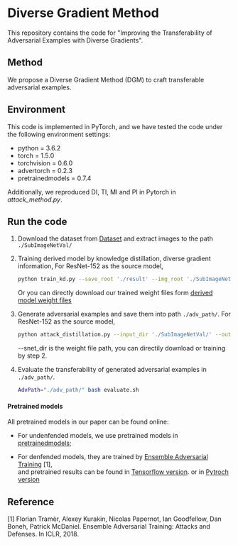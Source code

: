 # Diverse Gradient Method
 
This repository contains the code for "Improving the Transferability of Adversarial Examples with Diverse Gradients".

## Method

We propose a Diverse Gradient Method (DGM) to craft transferable adversarial examples.
## Environment

This code is implemented in PyTorch, and we have tested the code under the following environment settings:

- python = 3.6.2
- torch = 1.5.0
- torchvision = 0.6.0
- advertorch = 0.2.3
- pretrainedmodels = 0.7.4

Additionally, we reproduced DI, TI, MI and PI in Pytorch in *attack_method.py*.
## Run the code

1. Download the dataset from [Dataset](https://drive.google.com/file/d/1PqpPTCIvzRRfbOhiGgQP72MXo43cw8nr/view?usp=sharing) and extract images to the path `./SubImageNetVal/`  


2. Training derived model by knowledge distillation, diverse gradient information, For ResNet-152 as the source model,
    ```bash
    python train_kd.py --save_root './result' --img_root './SubImageNetVal/' --T 20 --note 'T20_resnet152' --arch 'resnet152' 
    ```
   Or you can directly download our trained weight files form [derived model weight files](https://drive.google.com/file/d/1hHYUwQw9POYczCRLXURyNtcXT4qrac2u/view?usp=sharing)  

    
3. Generate adversarial examples and save them into path `./adv_path/`. For ResNet-152 as the source model,
    ```bash
    python attack_distillation.py --input_dir './SubImageNetVal/' --output_dir './adv_path/' --attack_method 'pgd' --ensemble 1 --snet_dir './result/T20_resnet152/checkpoint.pth.tar'
    ```
   --snet_dir is the weight file path, you can directily download or training by step 2.  


4. Evaluate the transferability of generated adversarial examples in `./adv_path/`. 
    ```bash
    AdvPath="./adv_path/" bash evaluate.sh
    ```


#### Pretrained models

All pretrained models in our paper can be found online:

- For undenfended models, we use pretrained models in [pretrainedmodels](https://github.com/Cadene/pretrained-models.pytorch);

- For denfended models, they are trained by [Ensemble Adversarial Training](https://arxiv.org/abs/1705.07204) [1],   
  and pretrained results can be found in [Tensorflow version](https://github.com/tensorflow/models/tree/master/research/adv_imagenet_models).
  or in [Pytroch version](https://github.com/ylhz/tf_to_pytorch_model)

## Reference

[1] Florian Tramèr, Alexey Kurakin, Nicolas Papernot, Ian Goodfellow, Dan Boneh, Patrick McDaniel. Ensemble Adversarial Training: Attacks and Defenses. In ICLR, 2018.
